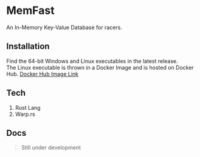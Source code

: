 # MemFast
An In-Memory Key-Value Database for racers.

## Installation
Find the 64-bit Windows and Linux executables in the latest release.  
The Linux executable is thrown in a Docker Image and is hosted on Docker Hub. [Docker Hub Image Link](https://hub.docker.com/r/expressgradient/memfast)

## Tech
1. Rust Lang
2. Warp.rs

## Docs
> Still under development
